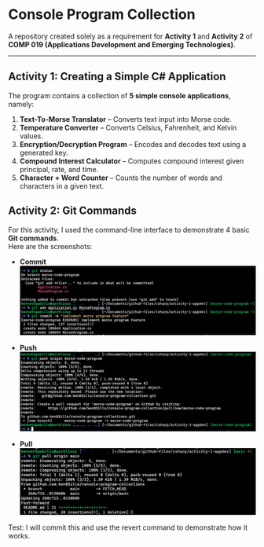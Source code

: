 # Console Program Collection  

A repository created solely as a requirement for **Activity 1** and **Activity 2** of **COMP 019 (Applications Development and Emerging Technologies)**.  

---

## Activity 1: Creating a Simple C# Application  

The program contains a collection of **5 simple console applications**, namely:  
1. **Text-To-Morse Translator** – Converts text input into Morse code.  
2. **Temperature Converter** – Converts Celsius, Fahrenheit, and Kelvin values.  
3. **Encryption/Decryption Program** – Encodes and decodes text using a generated key.  
4. **Compound Interest Calculator** – Computes compound interest given principal, rate, and time.  
5. **Character + Word Counter** – Counts the number of words and characters in a given text. 

## Activity 2: Git Commands  

For this activity, I used the command-line interface to demonstrate 4 basic **Git commands**.  
Here are the screenshots:

- **Commit**  
![Screenshot](/images/commit.png)

- **Push**  
![Screenshot](/images/push.png)

- **Pull**
![Screenshot](/images/pull.png)



Test: I will commit this and use the revert command to demonstrate how it works.
